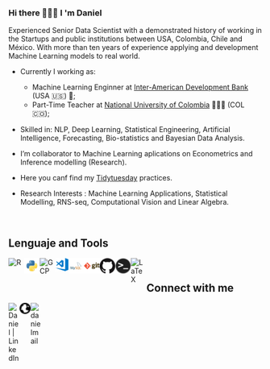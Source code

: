 ### Hi there 👨🏻‍💻 I 'm Daniel

Experienced Senior Data Scientist with a demonstrated history of working in the Startups and public institutions between USA, Colombia, Chile and México. With more than ten years of experience applying and development Machine Learning models to real world.

* Currently I working as:
  + Machine Learning Enginner at [Inter-American Development Bank](https://www.iadb.org/es/acerca-del-bid/financiamiento-del-bid/financiamiento-del-bid%2C6028.html) (USA 🇺🇸) 🤖;
  + Part-Time Teacher at [National University of Colombia](https://unal.edu.co/) 👨🏻‍🏫 (COL 🇨🇴);

* Skilled in: NLP, Deep Learning, Statistical Engineering, Artificial Intelligence, Forecasting, Bio-statistics and Bayesian Data Analysis.

* I’m  collaborator to Machine Learning aplications on Econometrics and Inference modelling (Research).

*  Here you canf find my [Tidytuesday](https://github.com/carlosjimenez88M/Tidy-tuesday) practices.

* Research Interests : Machine Learning Applications, Statistical Modelling, RNS-seq, Computational Vision and Linear Algebra.



<br />

## Lenguaje and Tools

<img align="left" alt="R" width="31px" src="https://avatars0.githubusercontent.com/u/513560?s=200&v=4" />


<img align="left" alt="Python" width="31px" src="https://raw.githubusercontent.com/github/explore/80688e429a7d4ef2fca1e82350fe8e3517d3494d/topics/python/python.png" />


<img align="left" alt="GCP" width="31px" src="https://genuinocloud.com/wp-content/uploads/2019/09/mx-con-datos-de-genuinocloud-cloud-dns-de-gcp-logo-genuinocloud.com.jpg" />

<img align="left" alt="Visual Studio Code" width="26px" src="https://raw.githubusercontent.com/github/explore/80688e429a7d4ef2fca1e82350fe8e3517d3494d/topics/visual-studio-code/visual-studio-code.png" />

<img align="left" alt="MySQL" width="31px" src="https://raw.githubusercontent.com/github/explore/80688e429a7d4ef2fca1e82350fe8e3517d3494d/topics/mysql/mysql.png" />

<img align="left" alt="Git" width="31px" src="https://raw.githubusercontent.com/github/explore/80688e429a7d4ef2fca1e82350fe8e3517d3494d/topics/git/git.png" />

<img align="left" alt="GitHub" width="31px" src="https://raw.githubusercontent.com/github/explore/78df643247d429f6cc873026c0622819ad797942/topics/github/github.png" />



<img align="left" alt="Terminal" width="31px" src="https://raw.githubusercontent.com/github/explore/80688e429a7d4ef2fca1e82350fe8e3517d3494d/topics/terminal/terminal.png" />

<img align="left" alt="LaTeX" width="31px" src="https://upload.wikimedia.org/wikipedia/commons/thumb/9/92/LaTeX_logo.svg/1599px-LaTeX_logo.svg.png" />

<br />

## Connect with me

[<img align="left" alt="Daniel | LinkedIn" width="22px" src="https://cdn.jsdelivr.net/npm/simple-icons@v3/icons/linkedin.svg" />](https://www.linkedin.com/in/djimenezm/)




[<img align="left" alt="danielblog" width="22px" src="https://raw.githubusercontent.com/iconic/open-iconic/master/svg/globe.svg" />](www.danieljimenezm.com)

[<img align="left" alt="danielmail" width="22px" src="https://upload.wikimedia.org/wikipedia/commons/thumb/a/ab/Gmail_Icon.svg/1024px-Gmail_Icon.svg.png" />](danieljimenez88m@gmail.com)


<!--
**carlosjimenez88M/carlosjimenez88M** is a ✨ _special_ ✨ repository because its `README.md` (this file) appears on your GitHub profile.

Here are some ideas to get you started:

- 🔭 I’m currently working on Inter-Amercian Develpment Bank 
- 🌱 I’m currently learning ...
- 👯 I’m looking to collaborate on ...
- 🤔 I’m looking for help with ...
- 💬 Ask me about ...
- 📫 How to reach me: ...
- 😄 Pronouns: ...
- ⚡ Fun fact: ...
-->
